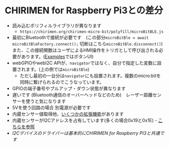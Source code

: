 # CHIRIMEN for Raspberry Pi3との差分
- 読み込むポリフィルライブラリが異なります
   - ```https://chirimen.org/chirimen-micro-bit/polyfill/microBitBLE.js```
- 最初にBluetoothで接続が必要です　(この部分```microBitBle = await microBitBleFactory.connect();```  切断はこちら```microBitBle.disconnect()```) また、この接続関数はユーザによるHMI操作をトリガとして呼び出される必要があります。([Examples](../examples/)ではボタンUI)
- webGPIOやwebI2C APIが、```navigator```ではなく、自分で指定した変数に設置されます。(上の例では```microBitBle```)
   - ただし最初の一台分は```navigator```にも設置されます。複数のmicro:bitを同時に繋げられるのでこうなっています。
- GPIOの端子番号やプルアップ・ダウン状態が異なります
- 遅いです (Bluetooth通信のオーバーヘッドなどのため)　レーザー距離センサーを使うと気になります
- 5Vを使う回路の場合 別電源が必要です
- 内蔵センサー値取得他、[いくつかの拡張機能](extendedFunctions.md)があります
- 内蔵センサーがI2Cアドレスを占有しています(多くの場合0x19と0x1E) - [こちらを参照](https://tech.microbit.org/hardware/i2c/)
- *I2Cデバイスのドライバーは基本的にCHIRIMEN for Raspberry PI3と共通です*

